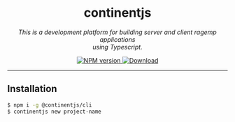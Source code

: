 <h1 align="center">continentjs</h1>

<p align="center">
  <i>This is a development platform for building server and client ragemp applications
    <br> using Typescript.</i>
  <br>
</p>

<p align="center">
  <!-- NPM version -->
  <a href="https://npmjs.org/@continentjs/core">
    <img src="https://img.shields.io/npm/v/@continentjs/core.svg?style=flat-square"
      alt="NPM version" />
  </a>
  <!-- Downloads -->
  <a href="https://npmjs.org/@continentjs/core">
    <img src="https://img.shields.io/npm/dt/@continentjs/core.svg?style=flat-square"
      alt="Download" />
  </a>
</p>

<hr>


## Installation
```bash
$ npm i -g @continentjs/cli
$ continentjs new project-name
```
